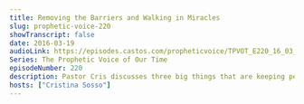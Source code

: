```yaml
---
title: Removing the Barriers and Walking in Miracles
slug: prophetic-voice-220
showTranscript: false
date: 2016-03-19
audioLink: https://episodes.castos.com/propheticvoice/TPVOT_E220_16_03_19-20_Removing_the_Barriers_and_Walking_in_Miracles.mp3
Series: The Prophetic Voice of Our Time
episodeNumber: 220
description: Pastor Cris discusses three big things that are keeping people from walking in the supernatural with God.
hosts: ["Cristina Sosso"]
---
```

